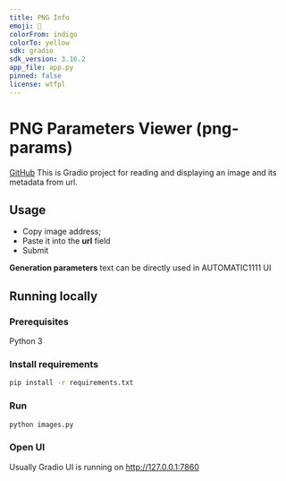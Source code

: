 ```yaml
---
title: PNG Info
emoji: 🚀
colorFrom: indigo
colorTo: yellow
sdk: gradio
sdk_version: 3.16.2
app_file: app.py
pinned: false
license: wtfpl
---
```


# PNG Parameters Viewer (png-params)
[GitHub](https://github.com/andzhik/png-params)
This is Gradio project for reading and displaying an image and its metadata from url.

## Usage
- Copy image address;
- Paste it into the **url** field
- Submit

**Generation parameters** text can be directly used in AUTOMATIC1111 UI

## Running locally

### Prerequisites
Python 3

### Install requirements
``` bash
pip install -r requirements.txt
```

### Run
``` bash
python images.py
```

### Open UI
Usually Gradio UI is running on http://127.0.0.1:7860
